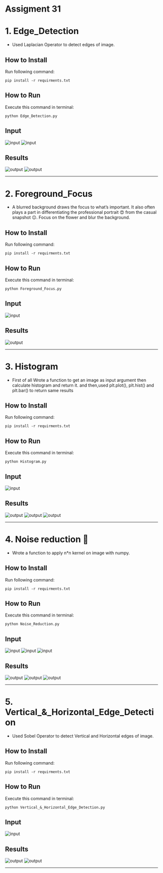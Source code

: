 # Assigment 31


# 1. Edge_Detection
+ Used Laplacian Operator to detect edges of image.

## How to Install
Run following command:
```
pip install -r requirments.txt
```


## How to Run
Execute this command in terminal:

```
python Edge_Detection.py
```
## Input

![input](https://github.com/HosseinPashapour/Assignment_31/blob/main/input/lion.png)
![input](https://github.com/HosseinPashapour/Assignment_31/blob/main/input/spider.png)

## Results

![output](output\Result_lion.jpg)
![output](output\Result_Spider.jpg)

------------------------------------------------------

# 2. Foreground_Focus
+  A blurred background draws the focus to what’s important. It also often plays a part in differentiating the professional portrait 😍 from the casual snapshot 😐.
    Focus on the flower and blur the background.

## How to Install
Run following command:
```
pip install -r requirments.txt
```


## How to Run
Execute this command in terminal:

```
python Foreground_Focus.py
```
## Input

![input](input\flower.jpg)


## Results

![output](output\Flower.png)

------------------------------------------------------

# 3. Histogram 
+ First of all Wrote a function to get an image as input argument then calculate histogram and return it. 
and then,used plt.plot(), plt.hist() and plt.bar() to return same results

## How to Install
Run following command:
```
pip install -r requirments.txt
```

## How to Run
Execute this command in terminal:

```
python Histogram.py
```

## Input

![input](input\Cats.jpeg)

## Results

![output](output\Plt.bar.png)
![output](output\Plt.hist.png)
![output](output\Plt.plot.png)





------------------------------------------------------


# 4. Noise reduction 🩻
+ Wrote a function to apply n*n kernel on image with numpy. 

## How to Install
Run following command:
```
pip install -r requirments.txt
```

## How to Run
Execute this command in terminal:

```
python Noise_Reduction.py
```

## Input

![input](input\xray_noisy.png)
![input](input\kboard.jpg)
![input](input\circle.jpg)

## Results

![output](output\Result_xray_noisy.png)
![output](output\Result_Board.jpg)
![output](output\Result_circle.jpg)



------------------------------------------------------
# 5. Vertical_&_Horizontal_Edge_Detection

+ Used Sobel Operator to detect Vertical and Horizontal edges of image.

## How to Install
Run following command:
```
pip install -r requirments.txt
```

## How to Run
Execute this command in terminal:

```
python Vertical_&_Horizontal_Edge_Detection.py
```

## Input

![input](input\home.png)

## Results

![output](output\Home_Horizental.png)
![output](output\Home_Vertical.png)


------------------------------------------------------

